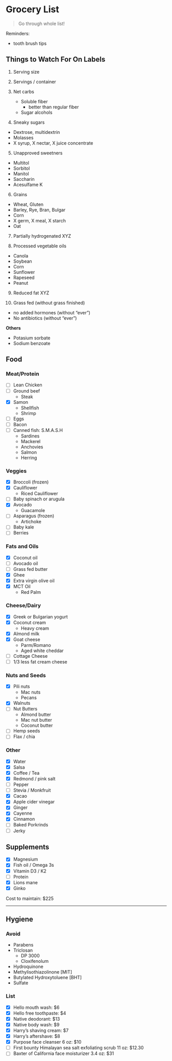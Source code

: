 # Grocery List

> Go through whole list!

Reminders:

- tooth brush tips

## Things to Watch For On Labels
1. Serving size

2. Servings / container

3. Net carbs
	- Soluble fiber
		- better than regular fiber
	- Sugar alcohols

4. Sneaky sugars
- Dextrose, multidextrin
- Molasses
- X syrup, X nectar, X juice concentrate 

5. Unapproved sweetners
- Multitol
- Sorbitol
- Manitol
- Saccharin
- Acesulfame K

6. Grains
- Wheat, Gluten
- Barley, Rye, Bran, Bulgar
- Corn
- X germ, X meal, X starch
- Oat

7. Partially hydrogenated XYZ

8. Processed vegetable oils
- Canola 
- Soybean
- Corn
- Sunflower
- Rapeseed
- Peanut

9. Reduced fat XYZ

10. Grass fed (without grass finished)
- no added hormones (without “ever”)
- No antibiotics (without “ever”)

**Others**

- Potasium sorbate
- Sodium benzoate


## Food

### Meat/Protein

- [ ] Lean Chicken 
- [ ] Ground beef
	- Steak
- [x] Samon
	- Shellfish
	- Shrimp
- [ ] Eggs 
- [ ] Bacon
- [ ] Canned fish: S.M.A.S.H
	- Sardines
	- Mackerel
	- Anchovies 
	- Salmon 
	- Herring

### Veggies

- [x] Broccoli (frozen)
- [x] Cauliflower
	- Riced Cauliflower
- [ ] Baby spinach or arugula 
- [x] Avocado 
	- Guacamole
- [ ] Asparagus (frozen)
	- Artichoke 
- [ ] Baby kale
- [ ] Berries

### Fats and Oils

- [x] Coconut oil 
- [ ] Avocado oil 
- [ ] Grass fed butter 
- [x] Ghee
- [x] Extra virgin olive oil 
- [x] MCT Oil
	- Red Palm

### Cheese/Dairy

- [x] Greek or Bulgarian yogurt
- [x] Coconut cream 
	- Heavy cream
- [x] Almond milk
- [x] Goat cheese
	- Parm/Romano
	- Aged white cheddar
- [ ] Cottage Cheese
- [ ] 1/3 less fat cream cheese

### Nuts and Seeds

- [x] Pili nuts 
	- Mac nuts 
	- Pecans
- [x] Walnuts 
- [ ] Nut Butters 
	- Almond butter
	- Mac nut butter
	- Coconut butter
- [ ] Hemp seeds
- [ ] Flax / chia

### Other

- [x] Water
- [x] Salsa
- [x] Coffee / Tea 
- [x] Redmond / pink salt
- [ ] Pepper
- [ ] Stevia / Monkfruit
- [x] Cacao 
- [x] Apple cider vinegar 
- [x] Ginger 
- [x] Cayenne 
- [x] Cinnamon
- [ ] Baked Porkrinds
- [ ] Jerky

## Supplements 
- [x] Magnesium
- [x] Fish oil / Omega 3s
- [x] Vitamin D3 / K2
- [ ] Protein
- [x] Lions mane 
- [x] Ginko

Cost to maintain: $225

___
## Hygiene

### Avoid

- Parabens 
- Triclosan
	- DP 3000
	- Cloxifenolum
- Hydroquinone
- Methylisothiazolinone [MIT]
- Butylated Hydroxytoluene [BHT]
- Sulfate

### List
- [x] Hello mouth wash: $6
- [x] Hello free toothpaste: $4
- [x] Native deodorant: $13
- [x] Native body wash: $9
- [x] Harry’s shaving cream: $7
- [x] Harry’s aftershave: $8
- [x] Purpose face cleanser 6 oz: $10
- [ ] First bounty Himalayan sea salt exfoliating scrub 11 oz: $12.30
- [ ] Baxter of California face moisturizer 3.4 oz: $31
